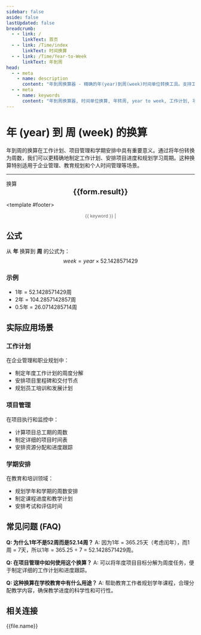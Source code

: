 ```yaml
---
sidebar: false
aside: false
lastUpdated: false
breadcrumb:
  - - link: /
      linkText: 首页
  - - link: /Time/index
      linkText: 时间换算
  - - link: /Time/Year-to-Week
      linkText: 年到周
head:
  - - meta
    - name: description
      content: "年到周换算器 - 精确的年(year)到周(week)时间单位转换工具。支持工作计划、项目管理、学期安排等应用场景。使用公式 year × 52.1775 进行换算，提供详细的计算步骤和实际应用案例。"
  - - meta
    - name: keywords
      content: "年到周换算器, 时间单位换算, 年转周, year to week, 工作计划, 项目管理, 学期安排, 时间规划, 年周转换, 时间计算器"
---
```

# 年 (year) 到 周 (week) 的换算

年到周的换算在工作计划、项目管理和学期安排中具有重要意义。通过将年份转换为周数，我们可以更精确地制定工作计划、安排项目进度和规划学习周期。这种换算特别适用于企业管理、教育规划和个人时间管理等场景。

---
<script setup>
import { onMounted, reactive, inject, ref } from 'vue'
import { NButton,NForm ,NFormItem,NInput,NInputNumber,NSelect,NCard,useMessage,NGrid ,NGi  } from 'naive-ui'
import { defineClientComponent } from 'vitepress'
import { Time } from '../files';

const convert = inject('convert')

const form = reactive({
  number: null,
  result: '',
  title: '年到周换算器',
  seoKey: ['年到周', '工作计划', '项目管理', '学期安排', '时间规划', '年周转换', '时间计算器', 'year to week']
})

const convertHandler = () => {
  if (form.number !== null && !isNaN(form.number)) {
    const convertedValue = parseFloat(form.number) * 52
    form.result = `${form.number}年 = ${convertedValue.toFixed(0)}周`
  } else {
    form.result = '请输入有效的数值。'
  }
}
</script>

<n-card :title="form.title" embedded hoverable>
  <n-form size="large" :model="form">
    <n-form-item label="年">
      <n-input-number v-model:value="form.number" placeholder="输入年数" style="width: 100%" />
    </n-form-item>
    <n-form-item>
      <n-button type="info" @click="convertHandler" block>换算</n-button>
    </n-form-item>
  </n-form>

  <n-card embedded :bordered="false" hoverable>
    <div style="text-align:center;font-size:20px;">
      <strong>{{form.result}}</strong>
    </div>
  </n-card>

  <template #footer>
    <div style="font-size: 12px; color: #666; text-align: center;">
      <span v-for="(keyword, index) in form.seoKey" :key="index">
        {{ keyword }}<span v-if="index < form.seoKey.length - 1"> | </span>
      </span>
    </div>
  </template>
</n-card>

## 公式

从 **年** 换算到 **周** 的公式为：
$$ week = year \times 52.1428571429 $$

### 示例
- 1年 = 52.1428571429周
- 2年 = 104.2857142857周
- 0.5年 = 26.0714285714周

## 实际应用场景

### 工作计划
在企业管理和职业规划中：
- 制定年度工作计划的周度分解
- 安排项目里程碑和交付节点
- 规划员工培训和发展计划

### 项目管理
在项目执行和监控中：
- 计算项目总工期的周数
- 制定详细的项目时间表
- 安排资源分配和进度跟踪

### 学期安排
在教育和培训领域：
- 规划学年和学期的周数安排
- 制定课程进度和教学计划
- 安排考试和评估时间

## 常见问题 (FAQ)

**Q: 为什么1年不是52周而是52.14周？**
A: 因为1年 = 365.25天（考虑闰年），而1周 = 7天，所以1年 = 365.25 ÷ 7 = 52.1428571429周。

**Q: 在项目管理中如何使用这个换算？**
A: 可以将年度项目目标分解为周度任务，便于制定详细的工作计划和进度跟踪。

**Q: 这种换算在学校教育中有什么用途？**
A: 帮助教育工作者规划学年课程，合理分配教学内容，确保教学进度的科学性和可行性。

## 相关连接
<n-grid x-gap="12" :cols="2">
  <n-gi v-for="(file, index) in Time" :key="index">
    <n-button
      text
      tag="a"
      :href="file.path"
      type="info"
    >
      {{file.name}}
    </n-button>
  </n-gi>
</n-grid>